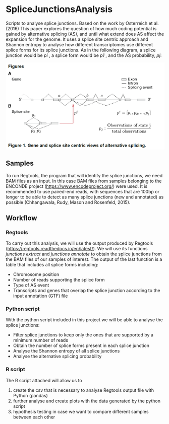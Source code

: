 # SpliceJunctionsAnalysis
Scripts to analyse splice junctions. Based on the work by Osterreich et al. (2016)
This paper explores the question of how much coding potential is gained by alternative splicing (AS), and until what extend does AS affect the expansion for the genome.
It uses a splice site centric approach and Shannon entropy to analyse how different transcriptomes use different splice forms for its splice junctions.
As in the following diagram, a splice junction would be <em>pi</em> , a splice form would be <em>p1</em> , and the AS probability, <em>pj</em>:

<img src="https://github.com/klari12/SpliceJunctionsAnalysis/blob/main/splicejunction1.png">

## Samples
To run Regtools, the program that will identify the splice junctions, we need BAM files as an input.
In this case BAM files from samples belonging to the ENCONDE project (https://www.encodeproject.org/) were used.
It is recommended to use paired-end reads, with sequences that are 100bp or longer to be able to detect as many splice junctions (new and annotated) as possible (Chhangawala, Rudy, Mason and Rosenfeld, 2015).

## Workflow
### Regtools
To carry out this analysis, we will use the output produced by Regtools (https://regtools.readthedocs.io/en/latest/). We will use its functions <em>junctions extract</em>  and <em>junctions annotate</em> to obtain the splice junctions from the BAM files of our samples of interest.
The output of the last function is a table that includes all splice forms including:
- Chromosome position
- Number of reads supporting the splice form
- Type of AS event
- Transcripts and genes that overlap the splice junction according to the input annotation (GTF) file
### Python script
With the python script included in this project we will be able to analyse the splice junctions:
- Filter splice junctions to keep only the ones that are supported by a minimum number of reads
- Obtain the number of splice forms present in each splice junction
- Analyse the Shannon entropy of all splice junctions
- Analyse the alternative splicing probability 
### R script
The R script attached will allow us to 
1) create the csv that is necessary to analyse Regtools output file with Python (pandas)
2) further analyse and create plots with the data generated by the python script
3) hypothesis testing in case we want to compare different samples between each other

